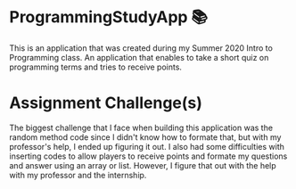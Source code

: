 # ProgrammingStudyApp :books:
This is an application that was created during my Summer 2020 Intro to Programming class. An application that enables to take a short quiz on programming terms and tries to receive points.

# Assignment Challenge(s)
The biggest challenge that I face when building this application was the random method code since I didn't know how to formate that, but with my professor's help, I ended up figuring it out. I also had some difficulties with inserting codes to allow players to receive points and formate my questions and answer using an array or list. However, I figure that out with the help with my professor and the internship.
